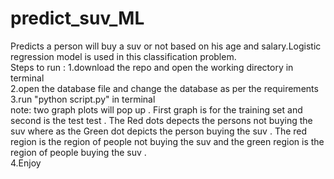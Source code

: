 # predict_suv_ML
Predicts a person will buy a suv or not based on his age and salary.Logistic regression model is used in this classification problem.<br>
Steps to run :
1.download the repo and open the working directory in terminal <br>
2.open the database file and change the database as per the requirements<br>
3.run "python script.py" in terminal<br>
note:
 two graph plots will pop up . First graph is for the training set and second is the test test . The Red dots depects the persons 
not buying the suv where as the Green dot depicts the person buying the suv . The red region is the region of people not buying the suv
and the green region is the region of people buying the suv .
<br>
4.Enjoy<br>


